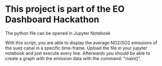 # This project is part of the EO Dashboard Hackathon

The python file can be opened in Jupyter Notebook

With this script, you are able to display the average NO2/SO2 emissions of the suez canal in a specific time-frame.
Upload the file in your jupyter notebook and just execute every line. Afterwards you should be able to create a graph with the emission data with the command: "main()".
